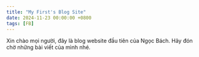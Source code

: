 ```yaml
---
title: "My First's Blog Site"
date: 2024-11-23 00:00:00 +0800
tags: [FB]
---
```


Xin chào mọi người, đây là blog website đầu tiên của Ngọc Bách. 
Hãy đón chờ những bài viết của mình nhé.